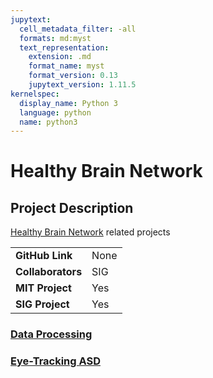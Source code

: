 ```yaml
---
jupytext:
  cell_metadata_filter: -all
  formats: md:myst
  text_representation:
    extension: .md
    format_name: myst
    format_version: 0.13
    jupytext_version: 1.11.5
kernelspec:
  display_name: Python 3
  language: python
  name: python3
---
```


# Healthy Brain Network

## Project Description
[Healthy Brain Network](http://fcon_1000.projects.nitrc.org/indi/cmi_healthy_brain_network/index.html) related projects

| | |
| -------------- | ----------------------------- |
| **GitHub Link**  | None |
| **Collaborators**| SIG |
| **MIT Project**  | Yes |
| **SIG Project**  | Yes |

### [Data Processing](research-journal/research/hbn/data-proc.md)

### [Eye-Tracking ASD](research-journal/research/hbn/eye-tracking-asd.md)